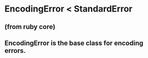 # EncodingError < StandardError

(from ruby core)
---
EncodingError is the base class for encoding errors.
---

